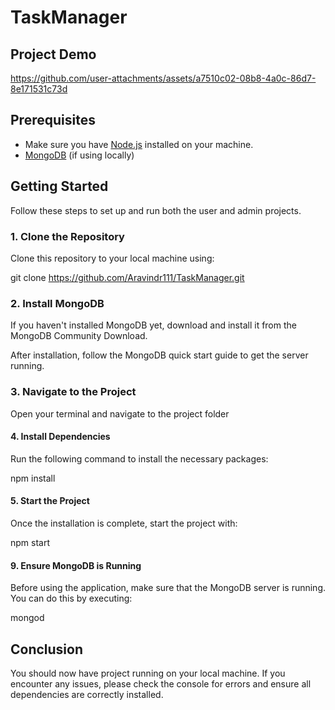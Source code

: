 # TaskManager
## Project Demo


https://github.com/user-attachments/assets/a7510c02-08b8-4a0c-86d7-8e171531c73d



## Prerequisites

- Make sure you have [Node.js](https://nodejs.org/) installed on your machine.
- [MongoDB](https://www.mongodb.com/try/download/community) (if using locally)


## Getting Started

Follow these steps to set up and run both the user and admin projects.

### 1. Clone the Repository

Clone this repository to your local machine using:

git clone https://github.com/Aravindr111/TaskManager.git

### 2. Install MongoDB

If you haven't installed MongoDB yet, download and install it from the MongoDB Community Download.

After installation, follow the MongoDB quick start guide to get the server running.

### 3. Navigate to the Project

Open your terminal and navigate to the project folder

#### 4. Install Dependencies

Run the following command to install the necessary packages:

npm install

#### 5. Start the Project

Once the installation is complete, start the project with:

npm start

#### 9. Ensure MongoDB is Running
    
Before using the application, make sure that the MongoDB server is running. You can do this by executing:

mongod

## Conclusion

You should now have project running on your local machine. If you encounter any issues, please check the console for errors and ensure all dependencies are correctly installed.
